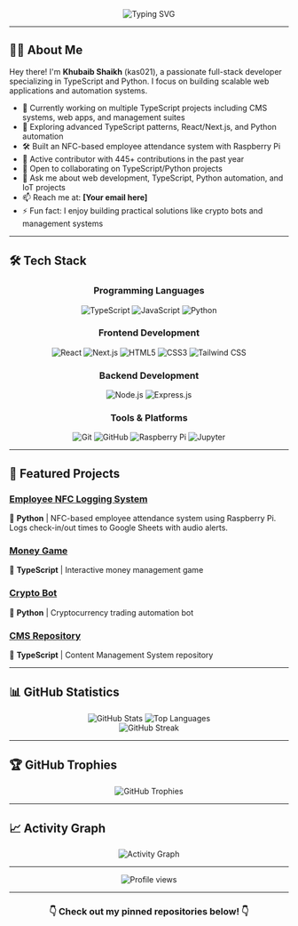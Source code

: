 <div align="center">
  <img src="https://readme-typing-svg.herokuapp.com?font=Fira+Code&size=32&duration=1500&pause=1000&color=A9FEF7&center=true&vCenter=true&width=940&lines=Full+Stack+Developer;TypeScript+%26+Python+Specialist;Building+Modern+Web+Applications" alt="Typing SVG" />
</div>

---

## 👨‍💻 About Me

Hey there! I'm **Khubaib Shaikh** (kas021), a passionate full-stack developer specializing in TypeScript and Python. I focus on building scalable web applications and automation systems.

- 🔭 Currently working on multiple TypeScript projects including CMS systems, web apps, and management suites
- 🌱 Exploring advanced TypeScript patterns, React/Next.js, and Python automation
- 🛠️ Built an NFC-based employee attendance system with Raspberry Pi
- 💼 Active contributor with 445+ contributions in the past year
- 👯 Open to collaborating on TypeScript/Python projects
- 💬 Ask me about web development, TypeScript, Python automation, and IoT projects
- 📫 Reach me at: **[Your email here]**
- ⚡ Fun fact: I enjoy building practical solutions like crypto bots and management systems

---

## 🛠️ Tech Stack

<div align="center">

### Programming Languages

![TypeScript](https://img.shields.io/badge/TypeScript-007ACC?style=for-the-badge&logo=typescript&logoColor=white)
![JavaScript](https://img.shields.io/badge/JavaScript-F7DF1E?style=for-the-badge&logo=javascript&logoColor=black)
![Python](https://img.shields.io/badge/Python-3776AB?style=for-the-badge&logo=python&logoColor=white)

### Frontend Development

![React](https://img.shields.io/badge/React-20232A?style=for-the-badge&logo=react&logoColor=61DAFB)
![Next.js](https://img.shields.io/badge/Next.js-000000?style=for-the-badge&logo=nextdotjs&logoColor=white)
![HTML5](https://img.shields.io/badge/HTML5-E34F26?style=for-the-badge&logo=html5&logoColor=white)
![CSS3](https://img.shields.io/badge/CSS3-1572B6?style=for-the-badge&logo=css3&logoColor=white)
![Tailwind CSS](https://img.shields.io/badge/Tailwind_CSS-38B2AC?style=for-the-badge&logo=tailwind-css&logoColor=white)

### Backend Development

![Node.js](https://img.shields.io/badge/Node.js-43853D?style=for-the-badge&logo=nodedotjs&logoColor=white)
![Express.js](https://img.shields.io/badge/Express.js-404D59?style=for-the-badge&logo=express&logoColor=white)

### Tools & Platforms

![Git](https://img.shields.io/badge/Git-F05032?style=for-the-badge&logo=git&logoColor=white)
![GitHub](https://img.shields.io/badge/GitHub-100000?style=for-the-badge&logo=github&logoColor=white)
![Raspberry Pi](https://img.shields.io/badge/Raspberry_Pi-C51A4A?style=for-the-badge&logo=raspberry-pi&logoColor=white)
![Jupyter](https://img.shields.io/badge/Jupyter-F37626?style=for-the-badge&logo=jupyter&logoColor=white)

</div>

---

## 🚀 Featured Projects

### [Employee NFC Logging System](https://github.com/kas021/Employee-NFC-Logging-Time-Sheet)
🐍 **Python** | NFC-based employee attendance system using Raspberry Pi. Logs check-in/out times to Google Sheets with audio alerts.

### [Money Game](https://github.com/kas021/money-game)
📘 **TypeScript** | Interactive money management game

### [Crypto Bot](https://github.com/kas021/Crypto-bot)
🐍 **Python** | Cryptocurrency trading automation bot

### [CMS Repository](https://github.com/kas021/CMS-REPO)
📘 **TypeScript** | Content Management System repository

---

## 📊 GitHub Statistics

<div align="center">
  <img src="https://github-readme-stats.vercel.app/api?username=kas021&show_icons=true&theme=tokyonight&hide_border=true" alt="GitHub Stats" />
  <img src="https://github-readme-stats.vercel.app/api/top-langs/?username=kas021&layout=compact&theme=tokyonight&hide_border=true" alt="Top Languages" />
</div>

<div align="center">
  <img src="https://github-readme-streak-stats.herokuapp.com/?user=kas021&theme=tokyonight&hide_border=true" alt="GitHub Streak" />
</div>

---

## 🏆 GitHub Trophies

<div align="center">
  <img src="https://github-profile-trophy.vercel.app/?username=kas021&theme=tokyonight&no-frame=true&row=1&column=7" alt="GitHub Trophies" />
</div>

---

## 📈 Activity Graph

<div align="center">
  <img src="https://github-readme-activity-graph.vercel.app/graph?username=kas021&theme=tokyo-night&hide_border=true" alt="Activity Graph" />
</div>

---

<div align="center">
  <img src="https://komarev.com/ghpvc/?username=kas021&label=Profile%20views&color=0e75b6&style=flat" alt="Profile views" />
</div>

---

<div align="center">
  <h3>👇 Check out my pinned repositories below! 👇</h3>
</div>
